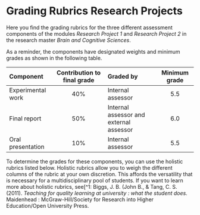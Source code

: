 # Grading Rubrics Research Projects
Here you find the grading rubrics for the three different assessment components of the modules *Research Project 1* and *Research Project 2* in the research master *Brain and Cognitive Sciences*.

As a reminder, the components have designated weights and minimum grades as shown in the following table.

| Component |Contribution to final grade| Graded by| Minimum grade | 
|:--|:--:|:--|:--:|
|Experimental work  |40%  |Internal assessor |5.5 |
|Final report  |50%  |Internal assessor and external assessor |6.0 |
|Oral presentation  |10%  |Internal assessor |5.5 |

To determine the grades for these components, you can use the holistic rubrics listed below. Holistic rubrics allow you to weigh the different columns of the rubric at your own discretion. This affords the versatility that is necessary for a multidisciplinary pool of students. If you want to learn more about holistic rubrics, see[^1: Biggs, J. B. (John B., & Tang, C. S. (2011). *Teaching for quality learning at university : what the student does.* Maidenhead : McGraw-Hill/Society for Research into Higher Education/Open University Press.

<!--stackedit_data:
eyJoaXN0b3J5IjpbLTI0ODg4OTYxNF19
-->
